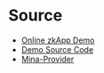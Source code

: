 # Source

* [Online zkApp Demo](https://test-zkapp.aurowallet.com/)
* [Demo Source Code](https://github.com/aurowallet/test-zkapp)
* [Mina-Provider](https://github.com/aurowallet/mina-provider)
